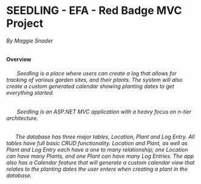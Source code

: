 # SEEDLING - EFA - Red Badge MVC Project
###### By Maggie Snader
#### Overview
###### &nbsp;&nbsp;&nbsp;&nbsp;&nbsp;&nbsp; Seedling is a place where users can create a log that allows for tracking of various garden sites, and their plants. The system will also create a custom generated calendar showing planting dates to get everything started.
###### &nbsp;&nbsp;&nbsp;&nbsp;&nbsp;&nbsp; Seedling is an ASP.NET MVC application with a heavy focus on n-tier architecture.
###### &nbsp;&nbsp;&nbsp;&nbsp;&nbsp;&nbsp;The database has three major tables, Location, Plant and Log Entry. All tables have full basic CRUD functionality. Location and Plant, as well as Plant and Log Entry each have a one to many relationship; one Location can have many Plants, and one Plant can have many Log Entries. The app also has a Calendar feature that will generate a custom calendar view that relates to the planting dates the user enters when creating a plant in the database.
